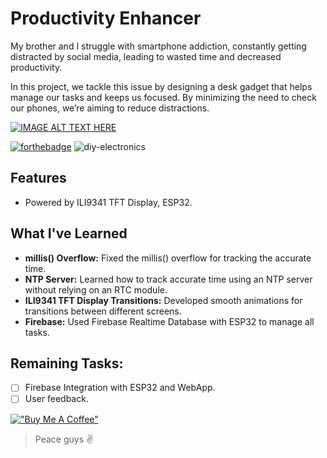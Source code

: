 # Productivity Enhancer 
My brother and I struggle with smartphone addiction, constantly getting distracted by social media, leading to wasted time and decreased productivity. 

In this project, we tackle this issue by designing a desk gadget that helps manage our tasks and keeps us focused. By minimizing the need to check our phones, we’re aiming to reduce distractions.

[![IMAGE ALT TEXT HERE](https://img.youtube.com/vi/uctJM8QU84w/0.jpg)](https://www.youtube.com/watch?v=uctJM8QU84w)

[![forthebadge](https://forthebadge.com/images/badges/built-with-love.svg)](https://forthebadge.com)
![diy-electronics](https://github.com/user-attachments/assets/eb3654f7-2827-4576-af1b-261f304a3b02)
## Features
- Powered by ILI9341 TFT Display, ESP32.

## What I've Learned
- **millis() Overflow:** Fixed the millis() overflow for tracking the accurate time.
- **NTP Server:** Learned how to track accurate time using an NTP server without relying on an RTC module.
- **ILI9341 TFT Display Transitions:** Developed smooth animations for transitions between different screens.
- **Firebase:** Used Firebase Realtime Database with ESP32 to manage all tasks.

## Remaining Tasks:
- [ ] Firebase Integration with ESP32 and WebApp.
- [ ] User feedback.

<be>

[!["Buy Me A Coffee"](https://www.buymeacoffee.com/assets/img/custom_images/orange_img.png)](https://www.buymeacoffee.com/lakshyagupta7089)

> Peace guys ✌️
